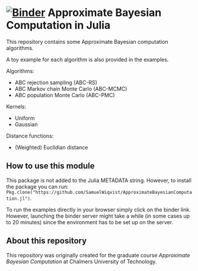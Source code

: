 # [![Binder](https://mybinder.org/badge.svg)](https://mybinder.org/v2/gh/SamuelWiqvist/abc/master) Approximate Bayesian Computation in Julia

This repository contains some Approximate Bayesian computation algorithms.

A toy example for each algorithm is also provided in the examples.

Algorithms:
* ABC rejection sampling (ABC-RS)
* ABC Markov chain Monte Carlo (ABC-MCMC)
* ABC population Monte Carlo (ABC-PMC)

Kernels:
* Uniform
* Gaussian

Distance functions:
* (Weighted) Euclidian distance

## How to use this module

This package is not added to the Julia METADATA string. However, to install the package you can run: `Pkg.clone("https://github.com/SamuelWiqvist/ApproximateBayesianComputation.jl")`. 

To run the examples directly in your browser simply click on the binder link. However, launching the binder server might take a while (in some cases up to 20 minutes) since the environment has to be set up on the server.

## About this repository

This repository was originally created for the graduate course *Approximate Bayesian Computation* at Chalmers University of Technology.
